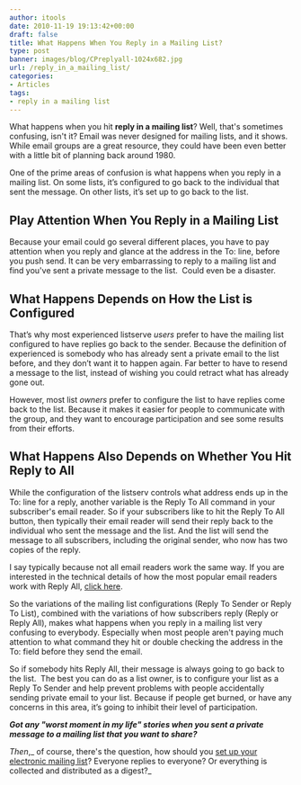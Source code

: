 ```yaml
---
author: itools
date: 2010-11-19 19:13:42+00:00
draft: false
title: What Happens When You Reply in a Mailing List?
type: post
banner: images/blog/CPreplyall-1024x682.jpg
url: /reply_in_a_mailing_list/
categories:
- Articles
tags:
- reply in a mailing list
---
```


What happens when you hit **reply in a mailing list**? Well, that's sometimes confusing, isn't it? Email was never designed for mailing lists, and it shows. While email groups are a great resource, they could have been even better with a little bit of planning back around 1980.

One of the prime areas of confusion is what happens when you reply in a mailing list. On some lists, it’s configured to go back to the individual that sent the message. On other lists, it’s set up to go back to the list.


## Play Attention When You Reply in a Mailing List


Because your email could go several different places, you have to pay attention when you reply and glance at the address in the To: line, before you push send. It can be very embarrassing to reply to a mailing list and find you've sent a private message to the list.  Could even be a disaster.


## What Happens Depends on How the List is Configured


That’s why most experienced listserve _users_ prefer to have the mailing list configured to have replies go back to the sender. Because the definition of experienced is somebody who has already sent a private email to the list before, and they don’t want it to happen again. Far better to have to resend a message to the list, instead of wishing you could retract what has already gone out.

However, most list _owners_ prefer to configure the list to have replies come back to the list. Because it makes it easier for people to communicate with the group, and they want to encourage participation and see some results from their efforts.


## What Happens Also Depends on Whether You Hit Reply to All


While the configuration of the listserv controls what address ends up in the To: line for a reply, another variable is the Reply To All command in your subscriber's email reader. So if your subscribers like to hit the Reply To All button, then typically their email reader will send their reply back to the individual who sent the message and the list. And the list will send the message to all subscribers, including the original sender, who now has two copies of the reply.

I say typically because not all email readers work the same way. If you are interested in the technical details of how the most popular email readers work with Reply All, [click here](http://help.mail-list.com/m/59113/l/558155-what-happens-when-you-hit-reply-or-reply-all-to-a-message).

So the variations of the mailing list configurations (Reply To Sender or Reply To List), combined with the variations of how subscribers reply (Reply or Reply All), makes what happens when you reply in a mailing list very confusing to everybody. Especially when most people aren't paying much attention to what command they hit or double checking the address in the To: field before they send the email.

So if somebody hits Reply All, their message is always going to go back to the list.  The best you can do as a list owner, is to configure your list as a Reply To Sender and help prevent problems with people accidentally sending private email to your list. Because if people get burned, or have any concerns in this area, it’s going to inhibit their level of participation.

_**Got any "worst moment in my life" stories when you sent a private message to a mailing list that you want to share?**_

_Then_,_ of course, there's the question, how should you [set up your electronic mailing list](https://www.mail-list.com/which-mailing-list-is-better/)? Everyone replies to everyone? Or everything is collected and distributed as a digest?_


